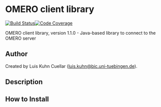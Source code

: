 # OMERO client library

[![Build Status](https://travis-ci.com/qbicsoftware/omero-client-lib.svg?branch=development)](https://travis-ci.com/qbicsoftware/omero-client-lib)[![Code Coverage]( https://codecov.io/gh/qbicsoftware/omero-client-lib/branch/development/graph/badge.svg)](https://codecov.io/gh/qbicsoftware/omero-client-lib)

OMERO client library, version 1.1.0 - Java-based library to connect to the OMERO server

## Author
Created by Luis Kuhn Cuellar (luis.kuhn@bic.uni-tuebingen.de).

## Description

## How to Install
